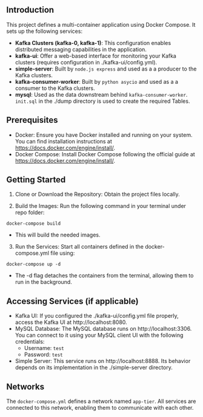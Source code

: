 ## Introduction

This project defines a multi-container application using Docker Compose. It sets up the following services:

* **Kafka Clusters (kafka-0, kafka-1)**: This configuration enables distributed messaging capabilities in the application.
* **kafka-ui**: Offer a web-based interface for monitoring your Kafka clusters (requires configuration in ./kafka-ui/config.yml).
* **simple-server**: Built by `node.js express` and used as a a producer to the Kafka clusters.
* **kafka-consumer-worker**: Built by `python asycio` and used as a a consumer to the Kafka clusters.
* **mysql**: Used as the data downstream behind `kafka-consumer-worker`. `init.sql` in the ./dump directory is used to create the required Tables.

## Prerequisites

* Docker: Ensure you have Docker installed and running on your system. You can find installation instructions at https://docs.docker.com/engine/install/.
* Docker Compose: Install Docker Compose following the official guide at https://docs.docker.com/engine/install/.


## Getting Started

1. Clone or Download the Repository: Obtain the project files locally.

2. Build the Images: Run the following command in your terminal under repo folder:

```=Bash
docker-compose build
```
* This will build the needed images.

3. Run the Services: Start all containers defined in the docker-compose.yml file using:

```=Bash
docker-compose up -d
```

* The -d flag detaches the containers from the terminal, allowing them to run in the background.

## Accessing Services (if applicable)

* Kafka UI: If you configured the ./kafka-ui/config.yml file properly, access the Kafka UI at http://localhost:8080.
* MySQL Database: The MySQL database runs on http://localhost:3306. You can connect to it using your MySQL client UI with the following credentials:
    * Username: `test`
    * Password: `test`
* Simple Server: This service runs on http://localhost:8888. Its behavior depends on its implementation in the ./simple-server directory.

## Networks
The `docker-compose.yml` defines a network named `app-tier`. All services are connected to this network, enabling them to communicate with each other.
